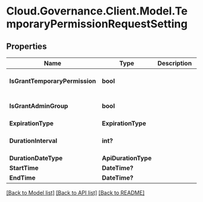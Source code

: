 # Cloud.Governance.Client.Model.TemporaryPermissionRequestSetting
## Properties

Name | Type | Description | Notes
------------ | ------------- | ------------- | -------------
**IsGrantTemporaryPermission** | **bool** |  | [optional] [default to false]
**IsGrantAdminGroup** | **bool** |  | [optional] [default to false]
**ExpirationType** | **ExpirationType** |  | [optional] 
**DurationInterval** | **int?** |  | [optional] [default to 0]
**DurationDateType** | **ApiDurationType** |  | [optional] 
**StartTime** | **DateTime?** |  | [optional] 
**EndTime** | **DateTime?** |  | [optional] 

[[Back to Model list]](../README.md#documentation-for-models) [[Back to API list]](../README.md#documentation-for-api-endpoints) [[Back to README]](../README.md)

